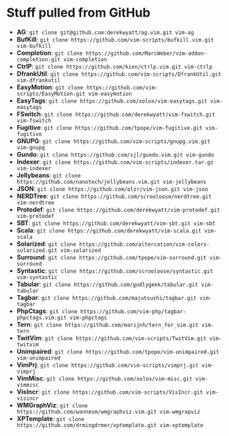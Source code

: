# Stuff pulled from GitHub

* **AG**:             `git clone git@github.com:derekwyatt/ag.vim.git vim-ag`
* **BufKill**:        `git clone https://github.com/vim-scripts/bufkill.vim.git vim-bufkill`
* **Completion**:     `git clone https://github.com/MarcWeber/vim-addon-completion.git vim-completion`
* **CtrlP**:          `git clone https://github.com/kien/ctrlp.vim.git vim-ctrlp`
* **DfrankUtil**:     `git clone https://github.com/vim-scripts/DfrankUtil.git vim-dfrankutil`
* **EasyMotion**:     `git clone https://github.com/vim-scripts/EasyMotion.git vim-easymotion`
* **EasyTags**:       `git clone https://github.com/xolox/vim-easytags.git vim-easytags`
* **FSwitch**:        `git clone https://github.com/derekwyatt/vim-fswitch.git vim-fswitch`
* **Fugitive**:       `git clone https://github.com/tpope/vim-fugitive.git vim-fugitive`
* **GNUPG**:          `git clone https://github.com/vim-scripts/gnupg.vim.git vim-gnupg`
* **Gundo**:          `git clone https://github.com/sjl/gundo.vim.git vim-gundo`
* **Indexer**:        `git clone https://github.com/vim-scripts/indexer.tar.gz vim-indexer`
* **Jellybeans**:     `git clone https://github.com/nanotech/jellybeans.vim.git vim-jellybeans`
* **JSON**:           `git clone https://github.com/elzr/vim-json.git vim-json`
* **NERDTree**:       `git clone https://github.com/scrooloose/nerdtree.git vim-nerdtree`
* **Protodef**:       `git clone https://github.com/derekwyatt/vim-protodef.git vim-protodef`
* **SBT**:            `git clone https://github.com/derekwyatt/vim-sbt.git vim-sbt`
* **Scala**:          `git clone https://github.com/derekwyatt/vim-scala.git vim-scala`
* **Solarized**:      `git clone https://github.com/altercation/vim-colors-solarized.git vim-solarized`
* **Surround**:       `git clone https://github.com/tpope/vim-surround.git vim-surround`
* **Syntastic**:      `git clone https://github.com/scrooloose/syntastic.git vim-syntastic`
* **Tabular**:        `git clone https://github.com/godlygeek/tabular.git vim-tabular`
* **Tagbar**:         `git clone https://github.com/majutsushi/tagbar.git vim-tagbar`
* **PhpCtags**:       `git clone https://github.com/vim-php/tagbar-phpctags.vim.git vim-phpctags`
* **Tern**:           `git clone https://github.com/marijnh/tern_for_vim.git vim-tern`
* **TwitVim**:        `git clone https://github.com/vim-scripts/TwitVim.git vim-twitvim`
* **Unimpaired**:     `git clone https://github.com/tpope/vim-unimpaired.git vim-unimpaired`
* **VimPrj**:         `git clone https://github.com/vim-scripts/vimprj.git vim-vimprj`
* **VimMisc**:        `git clone https://github.com/xolox/vim-misc.git vim-vimmisc`
* **VisIncr**:        `git clone https://github.com/vim-scripts/VisIncr.git vim-visincr`
* **WMGraphViz**:     `git clone https://github.com/wannesm/wmgraphviz.vim.git vim-wmgrapviz`
* **XPTemplate**:     `git clone https://github.com/drmingdrmer/xptemplate.git vim-xptemplate`
